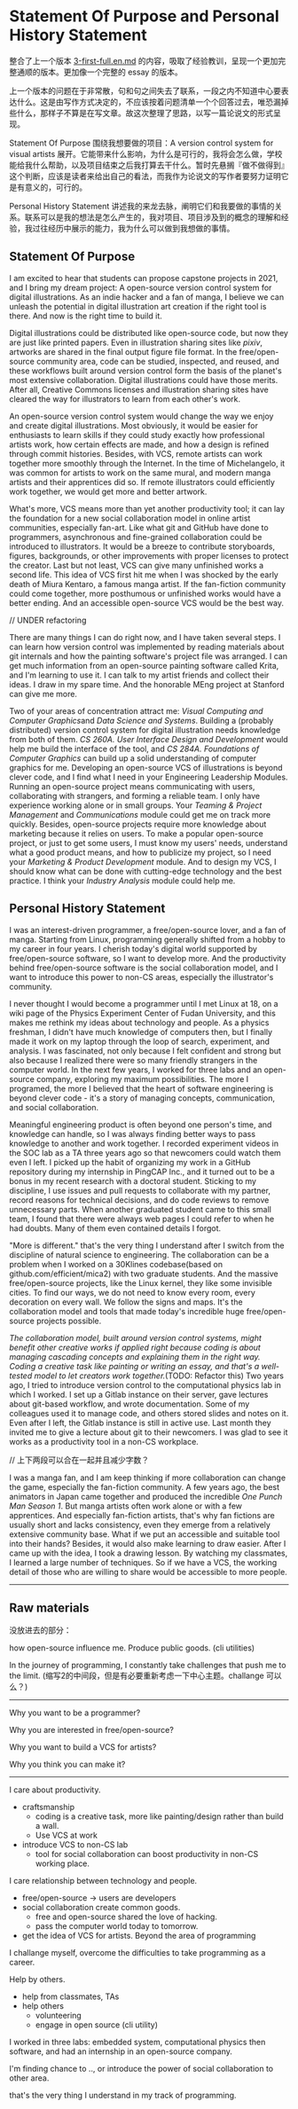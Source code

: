Statement Of Purpose and Personal History Statement
===================================================

整合了上一个版本 [3-first-full.en.md](3-first-full.en.md) 的内容，吸取了经验教训，呈现一个更加完整通顺的版本。更加像一个完整的 essay 的版本。

上一个版本的问题在于非常散，句和句之间失去了联系，一段之内不知道中心要表达什么。这是由写作方式决定的，不应该按着问题清单一个个回答过去，唯恐漏掉些什么，那样子不算是在写文章。故这次整理了思路，以写一篇论说文的形式呈现。

Statement Of Purpose 围绕我想要做的项目：A version control system for visual artists 展开。它能带来什么影响，为什么是可行的，我将会怎么做，学校能给我什么帮助，以及项目结束之后我打算去干什么。暂时先悬搁『做不做得到』这个判断，应该是读者来给出自己的看法，而我作为论说文的写作者要努力证明它是有意义的，可行的。

Personal History Statement 讲述我的来龙去脉，阐明它们和我要做的事情的关系。联系可以是我的想法是怎么产生的，我对项目、项目涉及到的概念的理解和经验，我过往经历中展示的能力，我为什么可以做到我想做的事情。

## Statement Of Purpose

I am excited to hear that students can propose capstone projects in 2021, and I bring my dream project: A open-source version control system for digital illustrations. As an indie hacker and a fan of manga, I believe we can unleash the potential in digital illustration art creation if the right tool is there. And now is the right time to build it.

Digital illustrations could be distributed like open-source code, but now they are just like printed papers. Even in illustration sharing sites like *pixiv*, artworks are shared in the final output figure file format. In the free/open-source community area, code can be studied, inspected, and reused, and these workflows built around version control form the basis of the planet's most extensive collaboration. Digital illustrations could have those merits. After all, Creative Commons licenses and illustration sharing sites have cleared the way for illustrators to learn from each other's work.

An open-source version control system would change the way we enjoy and create digital illustrations. Most obviously, it would be easier for enthusiasts to learn skills if they could study exactly how professional artists work, how certain effects are made, and how a design is refined through commit histories. Besides, with VCS, remote artists can work together more smoothly through the Internet. In the time of Michelangelo, it was common for artists to work on the same mural, and modern manga artists and their apprentices did so. If remote illustrators could efficiently work together, we would get more and better artwork.

What's more, VCS means more than yet another productivity tool; it can lay the foundation for a new social collaboration model in online artist communities, especially fan-art. Like what git and GitHub have done to programmers, asynchronous and fine-grained collaboration could be introduced to illustrators. It would be a breeze to contribute storyboards, figures, backgrounds, or other improvements with proper licenses to protect the creator. Last but not least, VCS can give many unfinished works a second life. This idea of VCS first hit me when I was shocked by the early death of Miura Kentaro, a famous manga artist. If the fan-fiction community could come together, more posthumous or unfinished works would have a better ending. And an accessible open-source VCS would be the best way.

// UNDER refactoring

There are many things I can do right now, and I have taken several steps. I can learn how version control was implemented by reading materials about git internals and how the painting software's project file was arranged. I can get much information from an open-source painting software called Krita, and I'm learning to use it. I can talk to my artist friends and collect their ideas. I draw in my spare time. And the honorable MEng project at Stanford can give me more.

Two of your areas of concentration attract me: *Visual Computing and Computer Graphics*and *Data Science and Systems*. Building a (probably distributed) version control system for digital illustration needs knowledge from both of them. *CS 260A. User Interface Design and Development* would help me build the interface of the tool, and *CS 284A. Foundations of Computer Graphics* can build up a solid understanding of computer graphics for me.
Developing an open-source VCS of illustrations is beyond clever code, and I find what I need in your Engineering Leadership Modules. Running an open-source project means communicating with users, collaborating with strangers, and forming a reliable team. I only have experience working alone or in small groups. Your *Teaming & Project Management* and *Communications* module could get me on track more quickly. Besides, open-source projects require more knowledge about marketing because it relies on users. To make a popular open-source project, or just to get some users, I must know my users' needs, understand what a good product means, and how to publicize my project, so I need your *Marketing & Product Development* module. And to design my VCS, I should know what can be done with cutting-edge technology and the best practice. I think your *Industry Analysis* module could help me.


## Personal History Statement

I was an interest-driven programmer, a free/open-source lover, and a fan of manga. Starting from Linux, programming generally shifted from a hobby to my career in four years. I cherish today's digital world supported by free/open-source software, so I want to develop more. And the productivity behind free/open-source software is the social collaboration model, and I want to introduce this power to non-CS areas, especially the illustrator's community.

I never thought I would become a programmer until I met Linux at 18, on a wiki page of the Physics Experiment Center of Fudan University, and this makes me rethink my ideas about technology and people. As a physics freshman, I didn't have much knowledge of computers then, but I finally made it work on my laptop through the loop of search, experiment, and analysis. I was fascinated, not only because I felt confident and strong but also because I realized there were so many friendly strangers in the computer world. In the next few years, I worked for three labs and an open-source company, exploring my maximum possibilities. The more I programed, the more I believed that the heart of software engineering is beyond clever code - it's a story of managing concepts, communication, and social collaboration.

Meaningful engineering product is often beyond one person's time, and knowledge can handle, so I was always finding better ways to pass knowledge to another and work together. I recorded experiment videos in the SOC lab as a TA three years ago so that newcomers could watch them even I left. I picked up the habit of organizing my work in a GitHub repository during my internship in PingCAP Inc., and it turned out to be a bonus in my recent research with a doctoral student. Sticking to my discipline, I use issues and pull requests to collaborate with my partner, record reasons for technical decisions, and do code reviews to remove unnecessary parts. When another graduated student came to this small team, I found that there were always web pages I could refer to when he had doubts. Many of them even contained details I forgot.

"More is different." that's the very thing I understand after I switch from the discipline of natural science to engineering. The collaboration can be a problem when I worked on a 30Klines codebase(based on github.com/efficient/mica2) with two graduate students. And the massive free/open-source projects, like the Linux kernel, they like some invisible cities. To find our ways, we do not need to know every room, every decoration on every wall. We follow the signs and maps. It's the collaboration model and tools that made today's incredible huge free/open-source projects possible.

*The collaboration model, built around version control systems, might benefit other creative works if applied right because coding is about managing cascading concepts and explaining them in the right way. Coding a creative task like painting or writing an essay, and that's a well-tested model to let creators work together.*(TODO: Refactor this) Two years ago, I tried to introduce version control to the computational physics lab in which I worked. I set up a Gitlab instance on their server, gave lectures about git-based workflow, and wrote documentation. Some of my colleagues used it to manage code, and others stored slides and notes on it. Even after I left, the Gitlab instance is still in active use. Last month they invited me to give a lecture about git to their newcomers. I was glad to see it works as a productivity tool in a non-CS workplace. 

// 上下两段可以合在一起并且减少字数？

I was a manga fan, and I am keep thinking if more collaboration can change the game, especially the fan-fiction community. A few years ago, the best animators in Japan came together and produced the incredible *One Punch Man Season 1*. But manga artists often work alone or with a few apprentices. And especially fan-fiction artists, that's why fan fictions are usually short and lacks consistency, even they emerge from a relatively extensive community base. What if we put an accessible and suitable tool into their hands? Besides, it would also make learning to draw easier. After I came up with the idea, I took a drawing lesson. By watching my classmates, I learned a large number of techniques. So if we have a VCS, the working detail of those who are willing to share would be accessible to more people.



----
Raw materials
----

没放进去的部分：

how open-source influence me. Produce public goods. (cli utilities)

In the journey of programming, I constantly take challenges that push me to the limit. (缩写2的中间段，但是有必要重新考虑一下中心主题。challange 可以么？)

----

Why you want to be a programmer?

Why you are interested in free/open-source?

Why you want to build a VCS for artists?

Why you think you can make it?

----

I care about productivity.
- craftsmanship
  - coding is a creative task, more like painting/design rather than build a wall.
  - Use VCS at work
- introduce VCS to non-CS lab
  - tool for social collaboration can boost productivity in non-CS working place.

I care relationship between technology and people.
- free/open-source -> users are developers
- social collaboration create common goods.
  - free and open-source shared the love of hacking.
  - pass the computer world today to tomorrow.
- get the idea of VCS for artists. Beyond the area of programming

I challange myself, overcome the difficulties to take programming as a career.

Help by others.

- help from classmates, TAs
- help others
  - volunteering
  - engage in open source (cli utility)

I worked in three labs: embedded system, computational physics then software, and had an internship in an open-source company.

I'm finding chance to .., or introduce the power of social collaboration to other area.

that's the very thing I understand in my track of programming.
